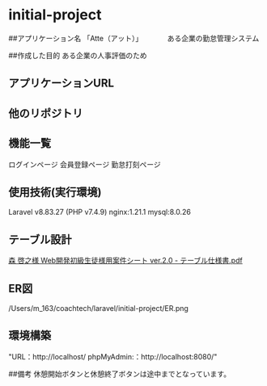 # initial-project

##アプリケーション名
  「Atte（アット）」　　　　ある企業の勤怠管理システム

##作成した目的
ある企業の人事評価のため

## アプリケーションURL

## 他のリポジトリ

## 機能一覧	
ログインページ	
会員登録ページ	
勤怠打刻ページ	

## 使用技術(実行環境)
Laravel v8.83.27 (PHP v7.4.9)
nginx:1.21.1
mysql:8.0.26

## テーブル設計
[森 啓之様 Web開発初級生徒様用案件シート ver.2.0 - テーブル仕様書.pdf](https://github.com/M0R1h163/initial-project/files/15404707/Web.ver.2.0.-.pdf)

## ER図
/Users/m_163/coachtech/laravel/initial-project/ER.png

## 環境構築
"URL：http://localhost/
phpMyAdmin:：http://localhost:8080/"

##備考
 休憩開始ボタンと休憩終了ボタンは途中までとなっています。

